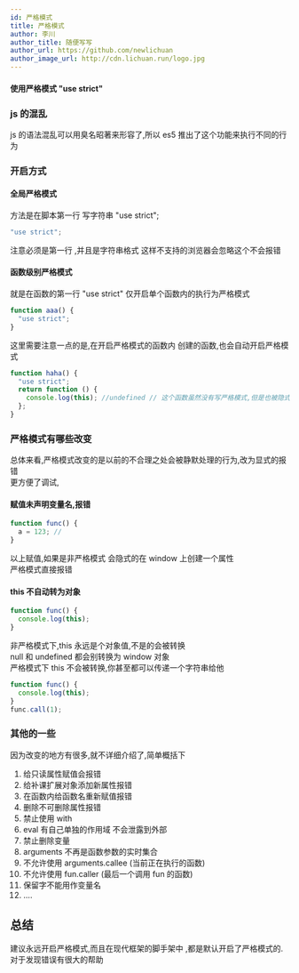 ```yaml
---
id: 严格模式
title: 严格模式
author: 李川
author_title: 随便写写
author_url: https://github.com/newlichuan
author_image_url: http://cdn.lichuan.run/logo.jpg
---
```


#### 使用严格模式 "use strict"

<!--truncate-->

### js 的混乱

js 的语法混乱可以用臭名昭著来形容了,所以 es5 推出了这个功能来执行不同的行为

### 开启方式

#### 全局严格模式

方法是在脚本第一行 写字符串 "use strict";

```js
"use strict";
```

注意必须是第一行 ,并且是字符串格式 这样不支持的浏览器会忽略这个不会报错

#### 函数级别严格模式

就是在函数的第一行 "use strict" 仅开启单个函数内的执行为严格模式

```js
function aaa() {
  "use strict";
}
```

这里需要注意一点的是,在开启严格模式的函数内 创建的函数,也会自动开启严格模式

```js
function haha() {
  "use strict";
  return function () {
    console.log(this); //undefined // 这个函数虽然没有写严格模式,但是也被隐式的开启了
  };
}
```

### 严格模式有哪些改变

总体来看,严格模式改变的是以前的不合理之处会被静默处理的行为,改为显式的报错  
更方便了调试,

#### 赋值未声明变量名,报错

```js
function func() {
  a = 123; //
}
```

以上赋值,如果是非严格模式 会隐式的在 window 上创建一个属性  
严格模式直接报错

#### this 不自动转为对象

```js
function func() {
  console.log(this);
}
```

非严格模式下,this 永远是个对象值,不是的会被转换  
null 和 undefined 都会别转换为 window 对象  
严格模式下 this 不会被转换,你甚至都可以传递一个字符串给他

```js
function func() {
  console.log(this);
}
func.call(1);
```

### 其他的一些

因为改变的地方有很多,就不详细介绍了,简单概括下

1. 给只读属性赋值会报错
2. 给补课扩展对象添加新属性报错
3. 在函数内给函数名重新赋值报错
4. 删除不可删除属性报错
5. 禁止使用 with
6. eval 有自己单独的作用域 不会泄露到外部
7. 禁止删除变量
8. arguments 不再是函数参数的实时集合
9. 不允许使用 arguments.callee (当前正在执行的函数)
10. 不允许使用 fun.caller (最后一个调用 fun 的函数)
11. 保留字不能用作变量名
12. ....

## 总结

建议永远开启严格模式,而且在现代框架的脚手架中 ,都是默认开启了严格模式的.
对于发现错误有很大的帮助
